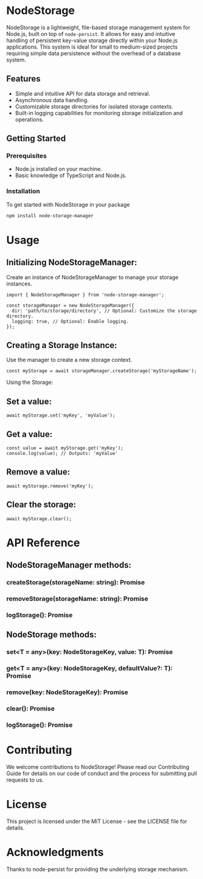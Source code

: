 # NodeStorage

NodeStorage is a lightweight, file-based storage management system for Node.js, built on top of `node-persist`. It allows for easy and intuitive handling of persistent key-value storage directly within your Node.js applications. This system is ideal for small to medium-sized projects requiring simple data persistence without the overhead of a database system.

## Features

- Simple and intuitive API for data storage and retrieval.
- Asynchronous data handling.
- Customizable storage directories for isolated storage contexts.
- Built-in logging capabilities for monitoring storage initialization and operations.

## Getting Started

### Prerequisites

- Node.js installed on your machine.
- Basic knowledge of TypeScript and Node.js.

### Installation

To get started with NodeStorage in your package

```bash
npm install node-storage-manager
```

# Usage

## Initializing NodeStorageManager:

Create an instance of NodeStorageManager to manage your storage instances.

```
import { NodeStorageManager } from 'node-storage-manager';
```

```
const storageManager = new NodeStorageManager({
  dir: 'path/to/storage/directory', // Optional: Customize the storage directory.
  logging: true, // Optional: Enable logging.
});
```

## Creating a Storage Instance:

Use the manager to create a new storage context.

```
const myStorage = await storageManager.createStorage('myStorageName');
```

Using the Storage:

## Set a value:

```
await myStorage.set('myKey', 'myValue');
```

## Get a value:

```
const value = await myStorage.get('myKey');
console.log(value); // Outputs: 'myValue'
```

## Remove a value:

```
await myStorage.remove('myKey');
```

## Clear the storage:

```
await myStorage.clear();
```

# API Reference

## NodeStorageManager methods:

### createStorage(storageName: string): Promise<NodeStorage>
### removeStorage(storageName: string): Promise<boolean>
### logStorage(): Promise<void>


## NodeStorage methods:

### set<T = any>(key: NodeStorageKey, value: T): Promise<void>
### get<T = any>(key: NodeStorageKey, defaultValue?: T): Promise<T>
### remove(key: NodeStorageKey): Promise<void>
### clear(): Promise<void>
### logStorage(): Promise<void>

# Contributing

We welcome contributions to NodeStorage! Please read our Contributing Guide for details on our code of conduct and the process for submitting pull requests to us.

# License

This project is licensed under the MIT License - see the LICENSE file for details.

# Acknowledgments

Thanks to node-persist for providing the underlying storage mechanism.
